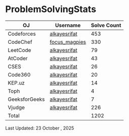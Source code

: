 # ProblemSolvingStats


| OJ | Username | Solve Count |
| -- | -------- | ----------- |
| Codeforces | [alkayesrifat](https://codeforces.com/profile/alkayesrifat) | 453 |
| CodeChef | [focus_magpies](https://www.codechef.com/users/focus_magpies) | 330 |
| LeetCode | [alkayesrifat](https://leetcode.com/u/alkayesrifat) | 79 |
| AtCoder | [alkayesrifat](https://atcoder.jp/users/alkayesrifat) | 43 |
| CSES | [alkayesrifat](https://cses.fi/user/317773) | 26 |
| Code360 | [alkayesrifat](https://www.naukri.com/code360/profile/alkayesrifat) | 20 |
| KEP.uz | [alkayesrifat](https://kep.uz/users/user/alkayesrifat) | 14 |
| Toph | [alkayesrifat](https://toph.co/u/alkayesrifat) | 4 |
| GeeksforGeeks | [alkayesrifat](https://www.geeksforgeeks.org/user/alkayesrifat) | 7 |
| Vjudge | [alkayesrifat](https://vjudge.net/user/alkayesrifat) | 226 |
| Total | | 1202 |

Last Updated: 23 October , 2025
